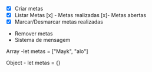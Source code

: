 - [x] Criar metas
- [x] Listar Metas
  [x] - Metas realizadas
    [x]- Metas abertas
- [x] Marcar/Desmarcar metas realizadas
- Remover metas
- Sistema de mensagem

Array -let metas = ["Mayk", "alo"]

Object - let metas = {}